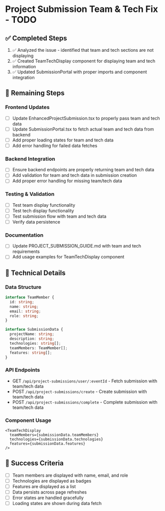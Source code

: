 # Project Submission Team & Tech Fix - TODO

## ✅ Completed Steps
1. ✅ Analyzed the issue - identified that team and tech sections are not displaying
2. ✅ Created TeamTechDisplay component for displaying team and tech information
3. ✅ Updated SubmissionPortal with proper imports and component integration

## 🔄 Remaining Steps

### Frontend Updates
- [ ] Update EnhancedProjectSubmission.tsx to properly pass team and tech data
- [ ] Update SubmissionPortal.tsx to fetch actual team and tech data from backend
- [ ] Add proper loading states for team and tech data
- [ ] Add error handling for failed data fetches

### Backend Integration
- [ ] Ensure backend endpoints are properly returning team and tech data
- [ ] Add validation for team and tech data in submission creation
- [ ] Add proper error handling for missing team/tech data

### Testing & Validation
- [ ] Test team display functionality
- [ ] Test tech display functionality
- [ ] Test submission flow with team and tech data
- [ ] Verify data persistence

### Documentation
- [ ] Update PROJECT_SUBMISSION_GUIDE.md with team and tech requirements
- [ ] Add usage examples for TeamTechDisplay component

## 🔧 Technical Details

### Data Structure
```typescript
interface TeamMember {
  id: string;
  name: string;
  email: string;
  role: string;
}

interface SubmissionData {
  projectName: string;
  description: string;
  technologies: string[];
  teamMembers: TeamMember[];
  features: string[];
}
```

### API Endpoints
- GET `/api/project-submissions/user/:eventId` - Fetch submission with team/tech data
- POST `/api/project-submissions/create` - Create submission with team/tech data
- POST `/api/project-submissions/complete` - Complete submission with team/tech data

### Component Usage
```tsx
<TeamTechDisplay 
  teamMembers={submissionData.teamMembers}
  technologies={submissionData.technologies}
  features={submissionData.features}
/>
```

## 🎯 Success Criteria
- [ ] Team members are displayed with name, email, and role
- [ ] Technologies are displayed as badges
- [ ] Features are displayed as a list
- [ ] Data persists across page refreshes
- [ ] Error states are handled gracefully
- [ ] Loading states are shown during data fetch
